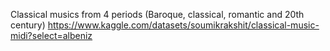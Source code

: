 Classical musics from 4 periods (Baroque, classical, romantic and 20th century)
https://www.kaggle.com/datasets/soumikrakshit/classical-music-midi?select=albeniz
